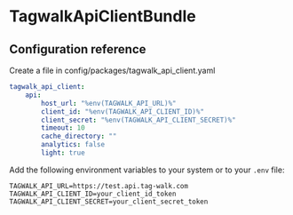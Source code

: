 # TagwalkApiClientBundle

## Configuration reference

Create a file in config/packages/tagwalk_api_client.yaml

```yaml
tagwalk_api_client:
    api:
        host_url: "%env(TAGWALK_API_URL)%"
        client_id: "%env(TAGWALK_API_CLIENT_ID)%"
        client_secret: "%env(TAGWALK_API_CLIENT_SECRET)%"
        timeout: 10
        cache_directory: ""
        analytics: false
        light: true
```
Add the following environment variables to your system or to your `.env` file:

```dotenv
TAGWALK_API_URL=https://test.api.tag-walk.com
TAGWALK_API_CLIENT_ID=your_client_id_token
TAGWALK_API_CLIENT_SECRET=your_client_secret_token
```
